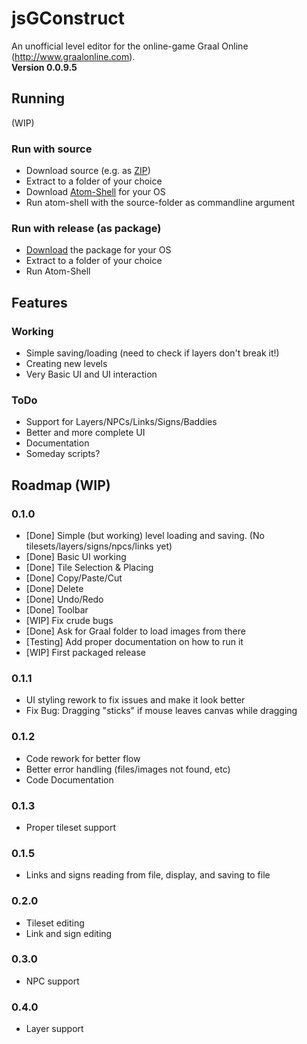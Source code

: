 jsGConstruct
============
An unofficial level editor for the online-game Graal Online (http://www.graalonline.com).  
**Version 0.0.9.5**

Running
-------
(WIP)

### Run with source
* Download source (e.g. as [ZIP](https://github.com/Inari-Whitebear/jsGConstruct/archive/master.zip))
* Extract to a folder of your choice
* Download [Atom-Shell](https://github.com/atom/atom-shell/releases) for your OS
* Run atom-shell with the source-folder as commandline argument

### Run with release (as package)
* [Download](https://github.com/Inari-Whitebear/jsGConstruct/releases) the package for your OS
* Extract to a folder of your choice
* Run Atom-Shell

Features
--------

### Working
* Simple saving/loading (need to check if layers don't break it!)
* Creating new levels
* Very Basic UI and UI interaction

### ToDo
* Support for Layers/NPCs/Links/Signs/Baddies
* Better and more complete UI
* Documentation
* Someday scripts?

Roadmap (WIP)
-------------

### 0.1.0
* [Done] Simple (but working) level loading and saving. (No tilesets/layers/signs/npcs/links yet)
* [Done] Basic UI working
 * [Done] Tile Selection & Placing
 * [Done] Copy/Paste/Cut
 * [Done] Delete
 * [Done] Undo/Redo
 * [Done] Toolbar
* [WIP] Fix crude bugs
* [Done] Ask for Graal folder to load images from there
* [Testing] Add proper documentation on how to run it
* [WIP] First packaged release

### 0.1.1
* UI styling rework to fix issues and make it look better
 * Fix Bug: Dragging "sticks" if mouse leaves canvas while dragging

### 0.1.2
* Code rework for better flow
 * Better error handling (files/images not found, etc)
* Code Documentation

### 0.1.3
* Proper tileset support

### 0.1.5
* Links and signs reading from file, display, and saving to file

### 0.2.0
* Tileset editing
* Link and sign editing

### 0.3.0
* NPC support

### 0.4.0
* Layer support
